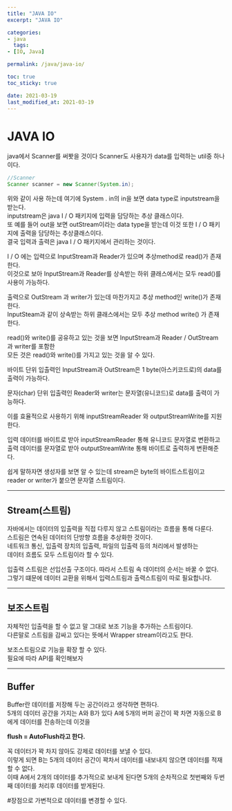 ```yaml
---
title: "JAVA IO"
excerpt: "JAVA IO"

categories:
- java
  tags:
- [IO, Java]

permalink: /java/java-io/

toc: true
toc_sticky: true

date: 2021-03-19
last_modified_at: 2021-03-19
---
```

# JAVA IO

java에서 Scanner를 써봣을 것이다 Scanner도 사용자가 data를 입력하는 util중 하나이다.

```java
//Scanner
Scanner scanner = new Scanner(System.in);
```

위와 같이 사용 하는데 여기에 System . in의 in을 보면 data type로 inputstream을 받는다.  
inputstream은 java I / O 패키지에 입력을 담당하는 추상 클래스이다.  
또 예를 들어 out을 보면 outStream이라는 data type을 받는데 이것 또한 I / O 패키지에 출력을 담당하는 추상클래스이다.  
결국 입력과 출력은 java I / O 패키지에서 관리하는 것이다.

I / O 에는 입력으로 InputStream과 Reader가 있으며 추상method로 read()가 존재한다.  
이것으로 보아 InputStream과 Reader를 상속받는 하위 클래스에서는 모두 read()를 사용이 가능하다.

출력으로 OutStream 과 writer가 있는데 마찬가지고 추상 method인 write()가 존재한다.  
InputSteam과 같이 상속받는 하위 클래스에서는 모두 추상 method write() 가 존재한다.

read()와 write()를 공유하고 있는 것을 보면 InputStream과 Reader / OutStream 과 writer를 포함한  
모든 것은 read()와 write()를 가지고 있는 것을 알 수 있다.

바이트 단위 입출력인 InputStream과 OutStream은 1 byte(아스키코드로)의 data를 출력이 가능하다.

문자(char) 단위 입출력인 Reader와 writer는 문자열(유니코드)로 data를 출력이 가능하다.

이를 효율적으로 사용하기 위해 inputStreamReader 와 outputStreamWrite를 지원한다.

입력 데이터를 바이트로 받아 inputStreamReader 통해 유니코드 문자열로 변환하고  
출력 데이터를 문자열로 받아 outputStreamWrite 통해 바이트로 출력하게 변환해준다.

쉽게 말하자면 생성자를 보면 알 수 있는데 stream은 byte의 바이트스트림이고  
reader or writer가 붙으면 문자열 스트림이다.  

---

## Stream(스트림)

자바에서는 데이터의 입출력을 직접 다루지 않고 스트림이라는 흐름을 통해 다룬다.  
스트림은 연속된 데이터의 단방향 흐름을 추상화한 것이다.  
네트워크 통신, 입출력 장치의 입출력, 파일의 입출력 등의 처리에서 발생하는  
데이터 흐름도 모두 스트림이라 할 수 있다.

입출력 스트림은 선입선출 구조이다. 따라서 스트림 속 데이터의 순서는 바꿀 수 없다.  
그렇기 떄문에 데이터 교환을 위해서 입력스트림과 출력스트림이 따로 필요합니다.

---

## 보조스트림

자체적인 입출력을 할 수 없고 말 그대로 보조 기능을 추가하는 스트림이다.  
다른말로 스트림을 감싸고 있다는 뜻에서 Wrapper stream이라고도 한다.

보조스트림으로 기능을 확장 할 수 있다.  
필요에 따라 API를 확인해보자

---

## Buffer

Buffer란 데이터를 저장해 두는 공간이라고 생각하면 편하다.  
5개의 데이터 공간을 가지는 A와 B가 있다 A에 5개의 버퍼 공간이 꽉 차면 자동으로 B에게 데이터를 전송하는데 이것을

**flush = AutoFlush라고 한다.**

꼭 데이터가 꽉 차지 않아도 강제로 데이터를 보낼 수 있다.  
이렇게 되면 B는 5개의 데이터 공간이 꽉차서 데이터를 내보내지 않으면 데이터를 적재할 수 없다.  
이때 A에서 2개의 데이터를 추가적으로 보내게 된다면 5개의 순차적으로 첫번째와 두번째 데이터를 처리후 데이터를 받게된다.

#장점으로 가변적으로 데이터를 변경할 수 있다.
